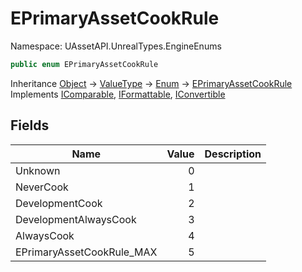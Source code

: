# EPrimaryAssetCookRule

Namespace: UAssetAPI.UnrealTypes.EngineEnums

```csharp
public enum EPrimaryAssetCookRule
```

Inheritance [Object](https://docs.microsoft.com/en-us/dotnet/api/system.object) → [ValueType](https://docs.microsoft.com/en-us/dotnet/api/system.valuetype) → [Enum](https://docs.microsoft.com/en-us/dotnet/api/system.enum) → [EPrimaryAssetCookRule](./uassetapi.unrealtypes.engineenums.eprimaryassetcookrule.md)<br>
Implements [IComparable](https://docs.microsoft.com/en-us/dotnet/api/system.icomparable), [IFormattable](https://docs.microsoft.com/en-us/dotnet/api/system.iformattable), [IConvertible](https://docs.microsoft.com/en-us/dotnet/api/system.iconvertible)

## Fields

| Name | Value | Description |
| --- | --: | --- |
| Unknown | 0 |  |
| NeverCook | 1 |  |
| DevelopmentCook | 2 |  |
| DevelopmentAlwaysCook | 3 |  |
| AlwaysCook | 4 |  |
| EPrimaryAssetCookRule_MAX | 5 |  |
